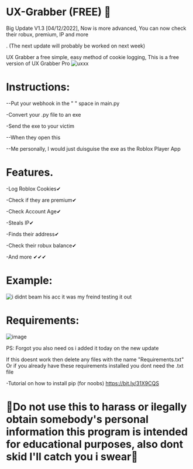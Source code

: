 # UX-Grabber (FREE) 🍪 

Big Update V1.3 [04/12/2022], Now is more advanced, You can now check their robux, premium, IP and more 

. (The next update will probably be worked on next week)

UX Grabber a free simple, easy method of cookie logging, This is a free version of UX Grabber Pro
![uxxx](https://user-images.githubusercontent.com/111982301/205509994-1b78677c-f991-4ef1-9083-1ccb7c8223bc.jpg)


# Instructions:

--Put your webhook in the " " space in main.py

-Convert your .py file to an exe

-Send the exe to your victim

--When they open this 

--Me personally, I would just duisguise the exe as the Roblox Player App
# Features.
-Log Roblox Cookies✔

-Check if they are premium✔

-Check Account Age✔

-Steals IP✔

-Finds their address✔

-Check their robux balance✔

-And more ✔✔✔
# Example:
![i didnt beam his acc it was my freind testing it out](https://user-images.githubusercontent.com/111982301/205457683-7bc9b46b-1583-483f-a9bc-7d70717a5efd.jpg)
# Requirements:
![image](https://user-images.githubusercontent.com/111982301/205488432-723db004-3788-4509-ac98-8f8cdfe62a61.png)

PS: Forgot you also need os i added it today on the new update

If this doesnt work then delete any files with the name "Requirements.txt" Or if you already have these requirements installed you dont need the .txt file

-Tutorial on how to install pip (for noobs) https://bit.ly/31X9CQS















# 🔴Do not use this to harass or ilegally obtain somebody's personal information this program is intended for educational purposes, also dont skid I'll catch you i swear🔴

